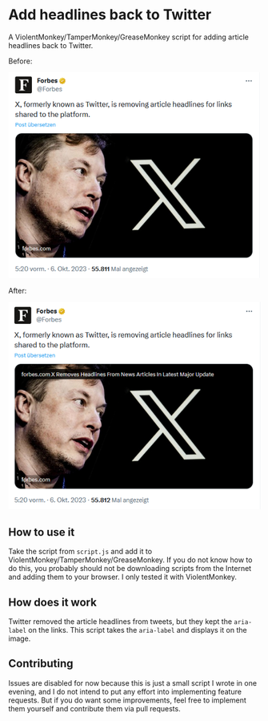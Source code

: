 # Add headlines back to Twitter
A ViolentMonkey/TamperMonkey/GreaseMonkey script for adding article headlines back to Twitter.

Before:

![A screenshot of a tweet without the script applied.](before.png)

After:

![A screenshot of a tweet with the script applied.](after.png)

## How to use it

Take the script from `script.js` and add it to ViolentMonkey/TamperMonkey/GreaseMonkey. If you do not know how to do this, you probably should not be downloading scripts from the Internet and adding them to your browser. I only tested it with ViolentMonkey.

## How does it work

Twitter removed the article headlines from tweets, but they kept the `aria-label` on the links. This script takes the `aria-label` and displays it on the image.

## Contributing

Issues are disabled for now because this is just a small script I wrote in one evening, and I do not intend to put any effort into implementing feature requests. But if you do want some improvements, feel free to implement them yourself and contribute them via pull requests.
